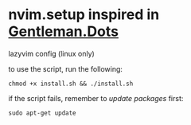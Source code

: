 # nvim.setup inspired in [Gentleman.Dots](https://github.com/Gentleman-Programming/Gentleman.Dots)

lazyvim config (linux only)

to use the script, run the following:

`chmod +x install.sh
&& ./install.sh`

if the script fails, remember to _update packages_ first:

`sudo apt-get update`
